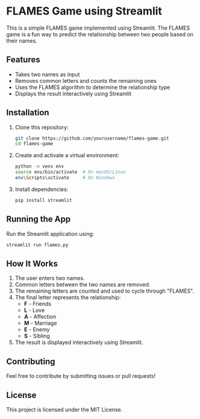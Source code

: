 # FLAMES Game using Streamlit

This is a simple FLAMES game implemented using Streamlit. The FLAMES game is a fun way to predict the relationship between two people based on their names.

## Features
- Takes two names as input
- Removes common letters and counts the remaining ones
- Uses the FLAMES algorithm to determine the relationship type
- Displays the result interactively using Streamlit

## Installation

1. Clone this repository:
   ```sh
   git clone https://github.com/yourusername/flames-game.git
   cd flames-game
   ```

2. Create and activate a virtual environment:
   ```sh
   python -m venv env
   source env/bin/activate  # On macOS/Linux
   env\Scripts\activate     # On Windows
   ```

3. Install dependencies:
   ```sh
   pip install streamlit
   ```

## Running the App

Run the Streamlit application using:
```sh
streamlit run flames.py
```

## How It Works

1. The user enters two names.
2. Common letters between the two names are removed.
3. The remaining letters are counted and used to cycle through "FLAMES".
4. The final letter represents the relationship:
   - **F** - Friends
   - **L** - Love
   - **A** - Affection
   - **M** - Marriage
   - **E** - Enemy
   - **S** - Sibling
5. The result is displayed interactively using Streamlit.

## Contributing
Feel free to contribute by submitting issues or pull requests!

## License
This project is licensed under the MIT License.


